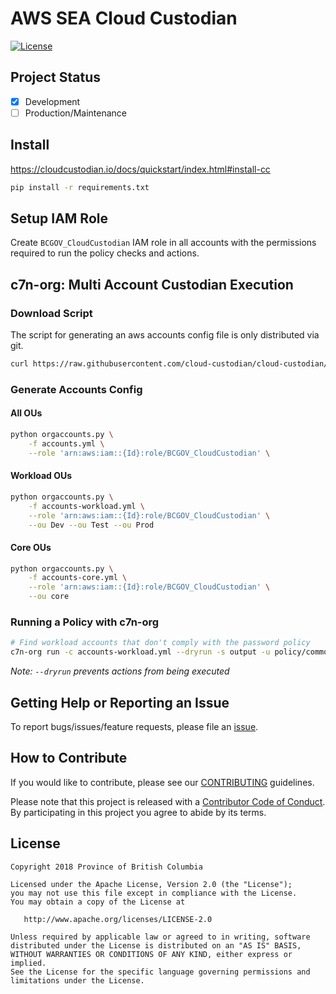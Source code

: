 # AWS SEA Cloud Custodian

[![License](https://img.shields.io/badge/License-Apache%202.0-blue.svg)](./LICENSE)

## Project Status

- [x] Development
- [ ] Production/Maintenance

## Install

https://cloudcustodian.io/docs/quickstart/index.html#install-cc


```bash
pip install -r requirements.txt
```

## Setup IAM Role

Create `BCGOV_CloudCustodian` IAM role in all accounts with the permissions required to run the policy checks and actions.

## c7n-org: Multi Account Custodian Execution

### Download Script

The script for generating an aws accounts config file is only distributed via git.

```bash
curl https://raw.githubusercontent.com/cloud-custodian/cloud-custodian/master/tools/c7n_org/scripts/orgaccounts.py -o orgaccounts.py
```

### Generate Accounts Config

#### All OUs

```bash
python orgaccounts.py \
    -f accounts.yml \
    --role 'arn:aws:iam::{Id}:role/BCGOV_CloudCustodian' \
```

#### Workload OUs

```bash
python orgaccounts.py \
    -f accounts-workload.yml \
    --role 'arn:aws:iam::{Id}:role/BCGOV_CloudCustodian' \
    --ou Dev --ou Test --ou Prod
```

#### Core OUs

```bash
python orgaccounts.py \
    -f accounts-core.yml \
    --role 'arn:aws:iam::{Id}:role/BCGOV_CloudCustodian' \
    --ou core
```

### Running a Policy with c7n-org

```bash
# Find workload accounts that don't comply with the password policy
c7n-org run -c accounts-workload.yml --dryrun -s output -u policy/common/password.yml --region ca-central-1
```

*Note: `--dryrun` prevents actions from being executed*

## Getting Help or Reporting an Issue

To report bugs/issues/feature requests, please file an [issue](../../issues).

## How to Contribute

If you would like to contribute, please see our [CONTRIBUTING](./CONTRIBUTING.md) guidelines.

Please note that this project is released with a [Contributor Code of Conduct](./CODE_OF_CONDUCT.md).
By participating in this project you agree to abide by its terms.

## License

```text
Copyright 2018 Province of British Columbia

Licensed under the Apache License, Version 2.0 (the "License");
you may not use this file except in compliance with the License.
You may obtain a copy of the License at

   http://www.apache.org/licenses/LICENSE-2.0

Unless required by applicable law or agreed to in writing, software
distributed under the License is distributed on an "AS IS" BASIS,
WITHOUT WARRANTIES OR CONDITIONS OF ANY KIND, either express or implied.
See the License for the specific language governing permissions and
limitations under the License.
```
